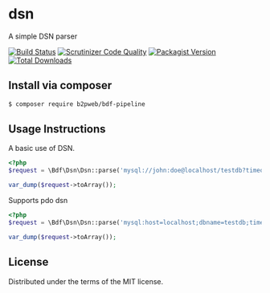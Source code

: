 # dsn
A simple DSN parser

[![Build Status](https://travis-ci.org/b2pweb/bdf-dsn.svg?branch=master)](https://travis-ci.org/b2pweb/bdf-dsn)
[![Scrutinizer Code Quality](https://scrutinizer-ci.com/g/b2pweb/bdf-dsn/badges/quality-score.png?b=master)](https://scrutinizer-ci.com/g/b2pweb/bdf-dsn/?branch=master)
[![Packagist Version](https://img.shields.io/packagist/v/b2pweb/bdf-dsn.svg)](https://packagist.org/packages/b2pweb/bdf-dsn)
[![Total Downloads](https://img.shields.io/packagist/dt/b2pweb/bdf-dsn.svg)](https://packagist.org/packages/b2pweb/bdf-dsn)


## Install via composer
```bash
$ composer require b2pweb/bdf-pipeline
```


## Usage Instructions

A basic use of DSN.

```PHP
<?php
$request = \Bdf\Dsn\Dsn::parse('mysql://john:doe@localhost/testdb?timeout=3');

var_dump($request->toArray());
```

Supports pdo dsn

```PHP
<?php
$request = \Bdf\Dsn\Dsn::parse('mysql:host=localhost;dbname=testdb;timeout=3');

var_dump($request->toArray());
```


## License

Distributed under the terms of the MIT license.
